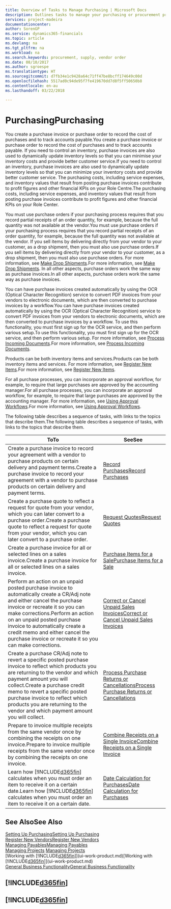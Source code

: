 ```yaml
---
title: Overview of Tasks to Manage Purchasing | Microsoft Docs
description: Outlines tasks to manage your purchasing or procurement processes, including how purchase invoices and purchase orders work.
services: project-madeira
documentationcenter: 
author: SorenGP
ms.service: dynamics365-financials
ms.topic: article
ms.devlang: na
ms.tgt_pltfrm: na
ms.workload: na
ms.search.keywords: procurement, supply, vendor order
ms.date: 08/10/2017
ms.author: sgroespe
ms.translationtype: HT
ms.sourcegitcommit: d7fb34e1c9428a64c71ff47be8bcff174649c00d
ms.openlocfilehash: 5517ad0c94de95f7fe419670dd7d8f5ff50650b8
ms.contentlocale: en-au
ms.lasthandoff: 03/22/2018

---
```

# <a name="purchasing"></a><span data-ttu-id="c974c-103">Purchasing</span><span class="sxs-lookup"><span data-stu-id="c974c-103">Purchasing</span></span>
<span data-ttu-id="c974c-104">You create a purchase invoice or purchase order to record the cost of purchases and to track accounts payable.</span><span class="sxs-lookup"><span data-stu-id="c974c-104">You create a purchase invoice or purchase order to record the cost of purchases and to track accounts payable.</span></span> <span data-ttu-id="c974c-105">If you need to control an inventory, purchase invoices are also used to dynamically update inventory levels so that you can minimise your inventory costs and provide better customer service.</span><span class="sxs-lookup"><span data-stu-id="c974c-105">If you need to control an inventory, purchase invoices are also used to dynamically update inventory levels so that you can minimize your inventory costs and provide better customer service.</span></span> <span data-ttu-id="c974c-106">The purchasing costs, including service expenses, and inventory values that result from posting purchase invoices contribute to profit figures and other financial KPIs on your Role Centre.</span><span class="sxs-lookup"><span data-stu-id="c974c-106">The purchasing costs, including service expenses, and inventory values that result from posting purchase invoices contribute to profit figures and other financial KPIs on your Role Center.</span></span>

<span data-ttu-id="c974c-107">You must use purchase orders if your purchasing process requires that you record partial receipts of an order quantity, for example, because the full quantity was not available at the vendor.</span><span class="sxs-lookup"><span data-stu-id="c974c-107">You must use purchase orders if your purchasing process requires that you record partial receipts of an order quantity, for example, because the full quantity was not available at the vendor.</span></span> <span data-ttu-id="c974c-108">If you sell items by delivering directly from your vendor to your customer, as a drop shipment, then you must also use purchase orders.</span><span class="sxs-lookup"><span data-stu-id="c974c-108">If you sell items by delivering directly from your vendor to your customer, as a drop shipment, then you must also use purchase orders.</span></span> <span data-ttu-id="c974c-109">For more information, see [Make Drop Shipments](sales-how-drop-shipment.md).</span><span class="sxs-lookup"><span data-stu-id="c974c-109">For more information, see [Make Drop Shipments](sales-how-drop-shipment.md).</span></span> <span data-ttu-id="c974c-110">In all other aspects, purchase orders work the same way as purchase invoices.</span><span class="sxs-lookup"><span data-stu-id="c974c-110">In all other aspects, purchase orders work the same way as purchase invoices.</span></span>

<span data-ttu-id="c974c-111">You can have purchase invoices created automatically by using the OCR (Optical Character Recognition) service to convert PDF invoices from your vendors to electronic documents, which are then converted to purchase invoices by a workflow.</span><span class="sxs-lookup"><span data-stu-id="c974c-111">You can have purchase invoices created automatically by using the OCR (Optical Character Recognition) service to convert PDF invoices from your vendors to electronic documents, which are then converted to purchase invoices by a workflow.</span></span> <span data-ttu-id="c974c-112">To use this functionality, you must first sign up for the OCR service, and then perform various setup.</span><span class="sxs-lookup"><span data-stu-id="c974c-112">To use this functionality, you must first sign up for the OCR service, and then perform various setup.</span></span> <span data-ttu-id="c974c-113">For more information, see [Process Incoming Documents](across-process-income-documents.md).</span><span class="sxs-lookup"><span data-stu-id="c974c-113">For more information, see [Process Incoming Documents](across-process-income-documents.md).</span></span>      

<span data-ttu-id="c974c-114">Products can be both inventory items and services.</span><span class="sxs-lookup"><span data-stu-id="c974c-114">Products can be both inventory items and services.</span></span> <span data-ttu-id="c974c-115">For more information, see [Register New Items](inventory-how-register-new-items.md).</span><span class="sxs-lookup"><span data-stu-id="c974c-115">For more information, see [Register New Items](inventory-how-register-new-items.md).</span></span>

<span data-ttu-id="c974c-116">For all purchase processes, you can incorporate an approval workflow, for example, to require that large purchases are approved by the accounting manager.</span><span class="sxs-lookup"><span data-stu-id="c974c-116">For all purchase processes, you can incorporate an approval workflow, for example, to require that large purchases are approved by the accounting manager.</span></span> <span data-ttu-id="c974c-117">For more information, see [Using Approval Workflows](across-how-use-approval-workflows.md).</span><span class="sxs-lookup"><span data-stu-id="c974c-117">For more information, see [Using Approval Workflows](across-how-use-approval-workflows.md).</span></span>

<span data-ttu-id="c974c-118">The following table describes a sequence of tasks, with links to the topics that describe them.</span><span class="sxs-lookup"><span data-stu-id="c974c-118">The following table describes a sequence of tasks, with links to the topics that describe them.</span></span>

| <span data-ttu-id="c974c-119">To</span><span class="sxs-lookup"><span data-stu-id="c974c-119">To</span></span> | <span data-ttu-id="c974c-120">See</span><span class="sxs-lookup"><span data-stu-id="c974c-120">See</span></span> |
| --- | --- |
| <span data-ttu-id="c974c-121">Create a purchase invoice to record your agreement with a vendor to purchase products on certain delivery and payment terms.</span><span class="sxs-lookup"><span data-stu-id="c974c-121">Create a purchase invoice to record your agreement with a vendor to purchase products on certain delivery and payment terms.</span></span> |[<span data-ttu-id="c974c-122">Record Purchases</span><span class="sxs-lookup"><span data-stu-id="c974c-122">Record Purchases</span></span>](purchasing-how-record-purchases.md) |
|<span data-ttu-id="c974c-123">Create a purchase quote to reflect a request for quote from your vendor, which you can later convert to a purchase order.</span><span class="sxs-lookup"><span data-stu-id="c974c-123">Create a purchase quote to reflect a request for quote from your vendor, which you can later convert to a purchase order.</span></span>|[<span data-ttu-id="c974c-124">Request Quotes</span><span class="sxs-lookup"><span data-stu-id="c974c-124">Request Quotes</span></span>](purchasing-how-request-quotes.md)|
| <span data-ttu-id="c974c-125">Create a purchase invoice for all or selected lines on a sales invoice.</span><span class="sxs-lookup"><span data-stu-id="c974c-125">Create a purchase invoice for all or selected lines on a sales invoice.</span></span> |[<span data-ttu-id="c974c-126">Purchase Items for a Sale</span><span class="sxs-lookup"><span data-stu-id="c974c-126">Purchase Items for a Sale</span></span>](purchasing-how-purchase-products-sale.md) |
| <span data-ttu-id="c974c-127">Perform an action on an unpaid posted purchase invoice to automatically create a CR/Adj note and either cancel the purchase invoice or recreate it so you can make corrections.</span><span class="sxs-lookup"><span data-stu-id="c974c-127">Perform an action on an unpaid posted purchase invoice to automatically create a credit memo and either cancel the purchase invoice or recreate it so you can make corrections.</span></span> |[<span data-ttu-id="c974c-128">Correct or Cancel Unpaid Sales Invoices</span><span class="sxs-lookup"><span data-stu-id="c974c-128">Correct or Cancel Unpaid Sales Invoices</span></span>](purchasing-how-correct-cancel-unpaid-purchase-invoices.md) |
| <span data-ttu-id="c974c-129">Create a purchase CR/Adj note to revert a specific posted purchase invoice to reflect which products you are returning to the vendor and which payment amount you will collect.</span><span class="sxs-lookup"><span data-stu-id="c974c-129">Create a purchase credit memo to revert a specific posted purchase invoice to reflect which products you are returning to the vendor and which payment amount you will collect.</span></span> |[<span data-ttu-id="c974c-130">Process Purchase Returns or Cancellations</span><span class="sxs-lookup"><span data-stu-id="c974c-130">Process Purchase Returns or Cancellations</span></span>](purchasing-how-register-new-vendors.md) |
|<span data-ttu-id="c974c-131">Prepare to invoice multiple receipts from the same vendor once by combining the receipts on one invoice.</span><span class="sxs-lookup"><span data-stu-id="c974c-131">Prepare to invoice multiple receipts from the same vendor once by combining the receipts on one invoice.</span></span>|[<span data-ttu-id="c974c-132">Combine Receipts on a Single Invoice</span><span class="sxs-lookup"><span data-stu-id="c974c-132">Combine Receipts on a Single Invoice</span></span>](purchasing-how-to-combine-receipts.md)|
| <span data-ttu-id="c974c-133">Learn how [!INCLUDE[d365fin](includes/d365fin_md.md)] calculates when you must order an item to receive it on a certain date.</span><span class="sxs-lookup"><span data-stu-id="c974c-133">Learn how [!INCLUDE[d365fin](includes/d365fin_md.md)] calculates when you must order an item to receive it on a certain date.</span></span>|[<span data-ttu-id="c974c-134">Date Calculation for Purchases</span><span class="sxs-lookup"><span data-stu-id="c974c-134">Date Calculation for Purchases</span></span>](purchasing-date-calculation-for-purchases.md)|

## <a name="see-also"></a><span data-ttu-id="c974c-135">See Also</span><span class="sxs-lookup"><span data-stu-id="c974c-135">See Also</span></span>
[<span data-ttu-id="c974c-136">Setting Up Purchasing</span><span class="sxs-lookup"><span data-stu-id="c974c-136">Setting Up Purchasing</span></span>](purchasing-setup-purchasing.md)  
[<span data-ttu-id="c974c-137">Register New Vendors</span><span class="sxs-lookup"><span data-stu-id="c974c-137">Register New Vendors</span></span>](purchasing-how-register-new-vendors.md)  
[<span data-ttu-id="c974c-138">Managing Payables</span><span class="sxs-lookup"><span data-stu-id="c974c-138">Managing Payables</span></span>](payables-manage-payables.md)  
<span data-ttu-id="c974c-139">[Managing Projects](projects-manage-projects.md)  </span><span class="sxs-lookup"><span data-stu-id="c974c-139">[Managing Projects](projects-manage-projects.md)  </span></span>  
<span data-ttu-id="c974c-140">[Working with [!INCLUDE[d365fin](includes/d365fin_md.md)]](ui-work-product.md)</span><span class="sxs-lookup"><span data-stu-id="c974c-140">[Working with [!INCLUDE[d365fin](includes/d365fin_md.md)]](ui-work-product.md)</span></span>  
[<span data-ttu-id="c974c-141">General Business Functionality</span><span class="sxs-lookup"><span data-stu-id="c974c-141">General Business Functionality</span></span>](ui-across-business-areas.md)

## [!INCLUDE[d365fin](includes/free_trial_md.md)]  
## [!INCLUDE[d365fin](includes/training_link_md.md)]

